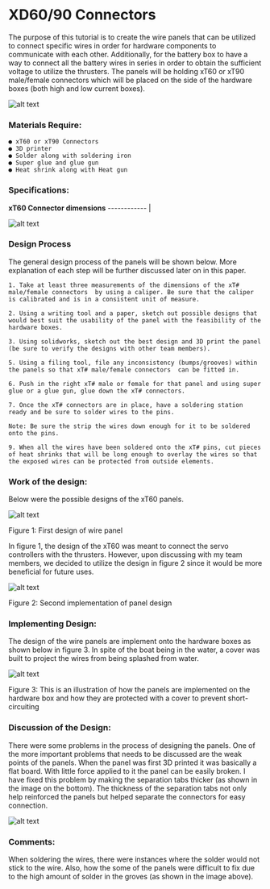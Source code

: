 # XD60/90 Connectors

The purpose of this tutorial is to create the wire panels that can be utilized to connect specific wires in order 
for hardware components to communicate with each other. Additionally, for the battery box to have a way to connect 
all the battery wires in series in order to obtain the sufficient voltage to utilize the thrusters. The panels will be 
holding xT60 or xT90 male/female connectors  which will be placed on the side of the hardware boxes (both high and low current boxes).

![alt text](https://github.com/dannyhong9/Kanaloa/blob/technical-documentation/PrimerDocuments/Relays/Images/9572s.jpg)

### Materials Require:
```
● xT60 or xT90 Connectors
● 3D printer
● Solder along with soldering iron
● Super glue and glue gun
● Heat shrink along with Heat gun
```

### Specifications:
**xT60 Connector dimensions**
------------ | 

 ![alt text](https://github.com/dannyhong9/Kanaloa/blob/technical-documentation/PrimerDocuments/xT60-90%20-%20Soldering%20Images/download.jpg)
 
### Design Process
The general design process of the panels will be shown below. More explanation of each step will be further discussed later on in this paper.

```
1. Take at least three measurements of the dimensions of the xT#  male/female connectors  by using a caliper. Be sure that the caliper is calibrated and is in a consistent unit of measure. 

2. Using a writing tool and a paper, sketch out possible designs that would best suit the usability of the panel with the feasibility of the hardware boxes. 

3. Using solidworks, sketch out the best design and 3D print the panel (be sure to verify the designs with other team members).

5. Using a filing tool, file any inconsistency (bumps/grooves) within the panels so that xT# male/female connectors  can be fitted in.

6. Push in the right xT# male or female for that panel and using super glue or a glue gun, glue down the xT# connectors. 

7. Once the xT# connectors are in place, have a soldering station ready and be sure to solder wires to the pins. 

Note: Be sure the strip the wires down enough for it to be soldered onto the pins. 

9. When all the wires have been soldered onto the xT# pins, cut pieces of heat shrinks that will be long enough to overlay the wires so that the exposed wires can be protected from outside elements.
```

### Work of the design:
Below were the possible designs of the xT60 panels.

![alt text](https://github.com/dannyhong9/Kanaloa/blob/technical-documentation/PrimerDocuments/xT60-90%20-%20Soldering%20Images/First%20Design.png)

Figure 1: First design of wire panel

In figure 1, the design of the xT60 was meant to connect the servo controllers with the thrusters. However, upon discussing with my team members, we decided to utilize the design in figure 2 since it would be more beneficial for future uses.

![alt text](https://github.com/dannyhong9/Kanaloa/blob/technical-documentation/PrimerDocuments/xT60-90%20-%20Soldering%20Images/Second%20Design.png)
 
 Figure 2: Second implementation of panel design

### Implementing Design:
The design of the wire panels are implement onto the hardware boxes as shown below in figure 3. In spite of the boat being in the water, a cover was built to project the wires from being splashed from water.

![alt text](https://github.com/dannyhong9/Kanaloa/blob/technical-documentation/PrimerDocuments/xT60-90%20-%20Soldering%20Images/Panel%20Implementation.jpeg)

Figure 3: This is an illustration of how the panels are implemented on the hardware box and how they are protected with a cover to prevent short-circuiting

### Discussion of the Design:
There were some problems in the process of designing the panels. One of the more important problems that needs to be discussed are the weak points of the panels. When the panel was first 3D printed it was basically a flat board. With little force applied to it the panel can be easily broken. I have fixed this problem by making the separation tabs thicker (as shown in the image on the bottom). The thickness of the separation tabs not only help reinforced the panels but helped separate the connectors for easy connection. 

![alt text](https://github.com/dannyhong9/Kanaloa/blob/technical-documentation/PrimerDocuments/xT60-90%20-%20Soldering%20Images/Full%20Design.jpeg)

### Comments: 
When soldering the wires, there were instances where the solder would not stick to the wire. Also, how the some of the panels were difficult to fix due to the high amount of solder in the groves (as shown in the image above). 

